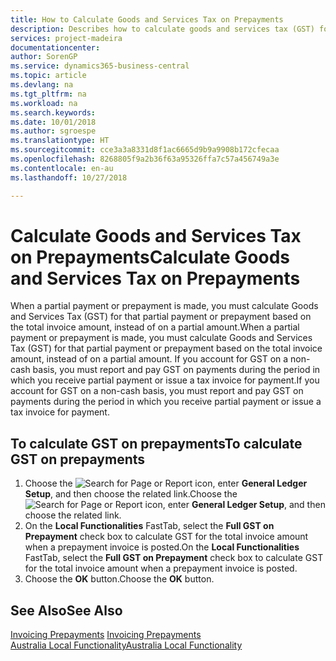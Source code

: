 ```yaml
---
title: How to Calculate Goods and Services Tax on Prepayments
description: Describes how to calculate goods and services tax (GST) for that partial payments or prepayments based on the total invoice amount, instead of on a partial amount.
services: project-madeira
documentationcenter: 
author: SorenGP
ms.service: dynamics365-business-central
ms.topic: article
ms.devlang: na
ms.tgt_pltfrm: na
ms.workload: na
ms.search.keywords: 
ms.date: 10/01/2018
ms.author: sgroespe
ms.translationtype: HT
ms.sourcegitcommit: cce3a3a8331d8f1ac6665d9b9a9908b172cfecaa
ms.openlocfilehash: 8268805f9a2b36f63a95326ffa7c57a456749a3e
ms.contentlocale: en-au
ms.lasthandoff: 10/27/2018

---
```

# <a name="calculate-goods-and-services-tax-on-prepayments"></a><span data-ttu-id="413f6-103">Calculate Goods and Services Tax on Prepayments</span><span class="sxs-lookup"><span data-stu-id="413f6-103">Calculate Goods and Services Tax on Prepayments</span></span>
<span data-ttu-id="413f6-104">When a partial payment or prepayment is made, you must calculate Goods and Services Tax (GST) for that partial payment or prepayment based on the total invoice amount, instead of on a partial amount.</span><span class="sxs-lookup"><span data-stu-id="413f6-104">When a partial payment or prepayment is made, you must calculate Goods and Services Tax (GST) for that partial payment or prepayment based on the total invoice amount, instead of on a partial amount.</span></span> <span data-ttu-id="413f6-105">If you account for GST on a non-cash basis, you must report and pay GST on payments during the period in which you receive partial payment or issue a tax invoice for payment.</span><span class="sxs-lookup"><span data-stu-id="413f6-105">If you account for GST on a non-cash basis, you must report and pay GST on payments during the period in which you receive partial payment or issue a tax invoice for payment.</span></span>  

## <a name="to-calculate-gst-on-prepayments"></a><span data-ttu-id="413f6-106">To calculate GST on prepayments</span><span class="sxs-lookup"><span data-stu-id="413f6-106">To calculate GST on prepayments</span></span>  

1. <span data-ttu-id="413f6-107">Choose the ![Search for Page or Report](../../media/ui-search/search_small.png "Search for Page or Report icon") icon, enter **General Ledger Setup**, and then choose the related link.</span><span class="sxs-lookup"><span data-stu-id="413f6-107">Choose the ![Search for Page or Report](../../media/ui-search/search_small.png "Search for Page or Report icon") icon, enter **General Ledger Setup**, and then choose the related link.</span></span>  
2. <span data-ttu-id="413f6-108">On the **Local Functionalities** FastTab, select the **Full GST on Prepayment** check box to calculate GST for the total invoice amount when a prepayment invoice is posted.</span><span class="sxs-lookup"><span data-stu-id="413f6-108">On the **Local Functionalities** FastTab, select the **Full GST on Prepayment** check box to calculate GST for the total invoice amount when a prepayment invoice is posted.</span></span>  
3. <span data-ttu-id="413f6-109">Choose the **OK** button.</span><span class="sxs-lookup"><span data-stu-id="413f6-109">Choose the **OK** button.</span></span>  

## <a name="see-also"></a><span data-ttu-id="413f6-110">See Also</span><span class="sxs-lookup"><span data-stu-id="413f6-110">See Also</span></span>  
<span data-ttu-id="413f6-111">[Invoicing Prepayments](../../finance-invoice-prepayments.md) </span><span class="sxs-lookup"><span data-stu-id="413f6-111">[Invoicing Prepayments](../../finance-invoice-prepayments.md) </span></span>  
[<span data-ttu-id="413f6-112">Australia Local Functionality</span><span class="sxs-lookup"><span data-stu-id="413f6-112">Australia Local Functionality</span></span>](australia-local-functionality.md)

